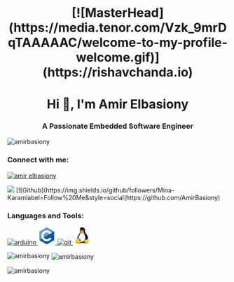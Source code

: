 
<h1 align="center">[![MasterHead](https://media.tenor.com/Vzk_9mrDqTAAAAAC/welcome-to-my-profile-welcome.gif)](https://rishavchanda.io)
<h1 align="center">Hi 👋, I'm Amir Elbasiony</h1>
<h3 align="center">A Passionate Embedded Software Engineer</h3>

<p align="left"> <img src="https://komarev.com/ghpvc/?username=amirbasiony&label=Profile%20views&color=0e75b6&style=flat" alt="amirbasiony" /> </p>

<h3 align="left">Connect with me:</h3>
<p align="left">
<a href="https://linkedin.com/in/amir elbasiony" target="blank"><img align="center" src="https://raw.githubusercontent.com/rahuldkjain/github-profile-readme-generator/master/src/images/icons/Social/linked-in-alt.svg" alt="amir elbasiony" height="30" width="40" /></a>
<p align="left"> <img src="https://media.giphy.com/media/WUlplcMpOCEmTGBtBW/giphy.gif" width="30">  [![Github](https://img.shields.io/github/followers/Mina-Karamlabel=Follow%20Me&style=social(https://github.com/AmirBasiony)
</p>

<h3 align="left">Languages and Tools:</h3>
<p align="left"> <a href="https://www.arduino.cc/" target="_blank" rel="noreferrer"> <img src="https://cdn.worldvectorlogo.com/logos/arduino-1.svg" alt="arduino" width="40" height="40"/> </a> <a href="https://www.cprogramming.com/" target="_blank" rel="noreferrer"> <img src="https://raw.githubusercontent.com/devicons/devicon/master/icons/c/c-original.svg" alt="c" width="40" height="40"/> </a> <a href="https://git-scm.com/" target="_blank" rel="noreferrer"> <img src="https://www.vectorlogo.zone/logos/git-scm/git-scm-icon.svg" alt="git" width="40" height="40"/> </a> <a href="https://www.linux.org/" target="_blank" rel="noreferrer"> <img src="https://raw.githubusercontent.com/devicons/devicon/master/icons/linux/linux-original.svg" alt="linux" width="40" height="40"/> </a> </p>

<p><img align="left" src="https://github-readme-stats.vercel.app/api/top-langs?username=amirbasiony&show_icons=true&locale=en&layout=compact" alt="amirbasiony" /></p>

<p>&nbsp;<img align="center" src="https://github-readme-stats.vercel.app/api?username=amirbasiony&show_icons=true&locale=en" alt="amirbasiony" /></p>

<p><img align="center" src="https://github-readme-streak-stats.herokuapp.com/?user=amirbasiony&" alt="amirbasiony" /></p>
